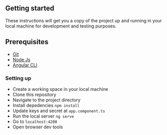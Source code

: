 ## Getting started
These instructions will get you a copy of the project up and running in your local machine for development and testing purposes.

## Prerequisites
- [Git](https://git-scm.com/download/)
- [Node Js](https://nodejs.org/en/download/)
- [Angular CLI](https://angular.io/cli)

### Setting up 
- Create a working space in your local machine
- Clone this repository
- Navigate to the project directory
- Install depedencies `npm install`
- Update keys and secret at ```app.component.ts```
- Run the local server `ng serve`
- Go to `localhost:4200`
- Open browser dev tools